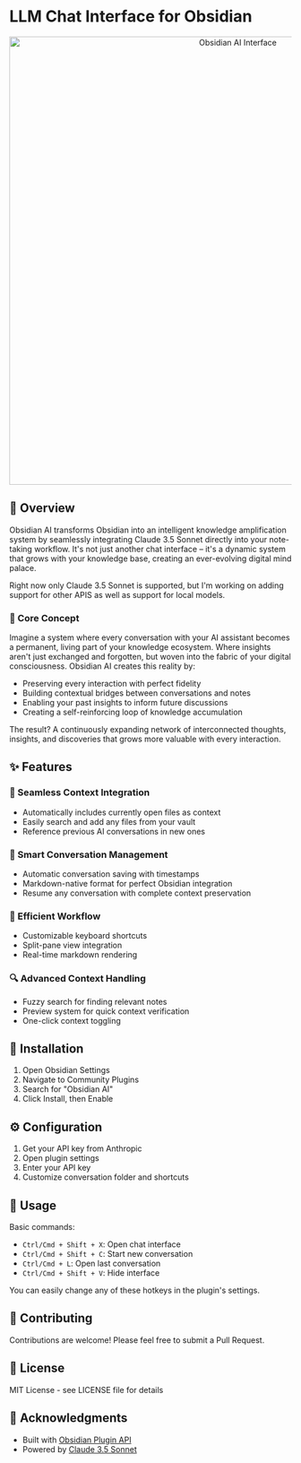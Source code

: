 # LLM Chat Interface for Obsidian

<div align="center">
  <img src="https://imgur.com/a/obsidian-ai-72eYafg" alt="Obsidian AI Interface" width="800"/>
</div>

## 🌟 Overview

Obsidian AI transforms Obsidian into an intelligent knowledge amplification system by seamlessly integrating Claude 3.5 Sonnet directly into your note-taking workflow. It's not just another chat interface – it's a dynamic system that grows with your knowledge base, creating an ever-evolving digital mind palace.

Right now only Claude 3.5 Sonnet is supported, but I'm working on adding support for other APIS as well as support for local models.

### 🧠 Core Concept

Imagine a system where every conversation with your AI assistant becomes a permanent, living part of your knowledge ecosystem. Where insights aren't just exchanged and forgotten, but woven into the fabric of your digital consciousness. Obsidian AI creates this reality by:

- Preserving every interaction with perfect fidelity
- Building contextual bridges between conversations and notes
- Enabling your past insights to inform future discussions
- Creating a self-reinforcing loop of knowledge accumulation

The result? A continuously expanding network of interconnected thoughts, insights, and discoveries that grows more valuable with every interaction.

## ✨ Features

### 🔄 Seamless Context Integration
- Automatically includes currently open files as context
- Easily search and add any files from your vault
- Reference previous AI conversations in new ones

### 📝 Smart Conversation Management
- Automatic conversation saving with timestamps
- Markdown-native format for perfect Obsidian integration
- Resume any conversation with complete context preservation

### 🎯 Efficient Workflow
- Customizable keyboard shortcuts
- Split-pane view integration
- Real-time markdown rendering

### 🔍 Advanced Context Handling
- Fuzzy search for finding relevant notes
- Preview system for quick context verification
- One-click context toggling

## 🚀 Installation

1. Open Obsidian Settings
2. Navigate to Community Plugins
3. Search for "Obsidian AI"
4. Click Install, then Enable

## ⚙️ Configuration

1. Get your API key from Anthropic
2. Open plugin settings
3. Enter your API key
4. Customize conversation folder and shortcuts

## 📖 Usage

Basic commands:
- `Ctrl/Cmd + Shift + X`: Open chat interface
- `Ctrl/Cmd + Shift + C`: Start new conversation
- `Ctrl/Cmd + L`: Open last conversation
- `Ctrl/Cmd + Shift + V`: Hide interface

You can easily change any of these hotkeys in the plugin's settings.

## 🤝 Contributing

Contributions are welcome! Please feel free to submit a Pull Request.

## 📄 License

MIT License - see LICENSE file for details

## 🙏 Acknowledgments

- Built with [Obsidian Plugin API](https://github.com/obsidianmd/obsidian-api)
- Powered by [Claude 3.5 Sonnet](https://www.anthropic.com/claude)